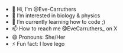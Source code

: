 - 👋 Hi, I’m @Eve-Carruthers
- 👀 I’m interested in biology & physics
- 🌱 I’m currently learning how to code ;)
- 📫 How to reach me @EveCarruthers_ on X 
- 😄 Pronouns: She/Her
- ⚡ Fun fact: I love lego

<!---
Eve-Carruthers/Eve-Carruthers is a ✨ special ✨ repository because its `README.md` (this file) appears on your GitHub profile.
You can click the Preview link to take a look at your changes.
--->
